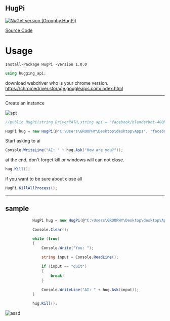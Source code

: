 ## HugPi

[![NuGet version (Groophy.HugPi)](https://img.shields.io/nuget/v/Groophy.HugPi.svg?style=flat-square)](https://www.nuget.org/packages/Groophy.HugPi/)

[Source Code](https://github.com/Groophy-Inc/Groophy.HugPi/blob/main/hugging_api/HugPi.cs)

# Usage

```
Install-Package HugPi -Version 1.0.0
```

```cs
using hugging_api;
```

download webdriver who is your chrome version.
https://chromedriver.storage.googleapis.com/index.html
<br>

---
Create an instance

![spt](https://user-images.githubusercontent.com/77299279/168550591-e0c829f4-34ce-4226-9a4c-8103e1969f34.png)
```cs
//public HugPi(string DriverPATH,string api = "facebook/blenderbot-400M-distill")

HugPi hug = new HugPi(@"C:\Users\GROOPHY\Desktop\desktop\Apps", "facebook/blenderbot-400M-distill");
```

Start asking to ai
```cs
Console.WriteLine("AI: " + hug.Ask("How are you?"));
```

at the end, don't forget kill or windows will can not close.
```cs
hug.Kill();
```

if you want to be sure about close all
```cs
HugPi.KillAllProcess();
```

---

## sample

```cs
            HugPi hug = new HugPi(@"C:\Users\GROOPHY\Desktop\desktop\Apps");

            Console.Clear();

            while (true)
            {
                Console.Write("You: ");

                string input = Console.ReadLine();

                if (input == "quit")
                {
                    break;
                }

                Console.WriteLine("AI: " + hug.Ask(input));
            }

            hug.Kill();
```
![assd](https://user-images.githubusercontent.com/77299279/168552347-003cc3b0-5b10-449a-acc4-edf781441d2e.png)
